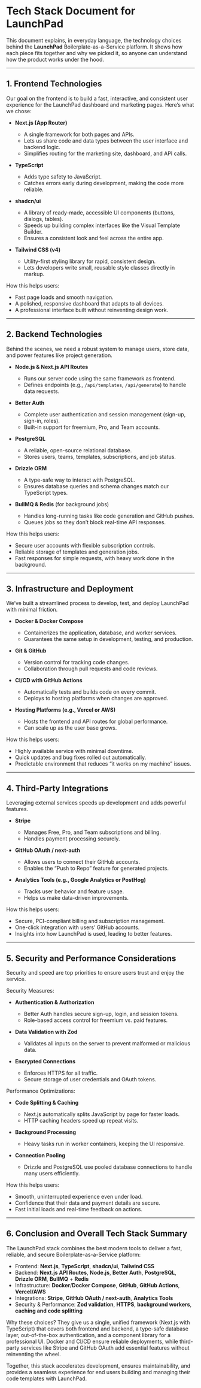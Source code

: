 # Tech Stack Document for LaunchPad

This document explains, in everyday language, the technology choices behind the **LaunchPad** Boilerplate-as-a-Service platform. It shows how each piece fits together and why we picked it, so anyone can understand how the product works under the hood.

---

## 1. Frontend Technologies

Our goal on the frontend is to build a fast, interactive, and consistent user experience for the LaunchPad dashboard and marketing pages. Here’s what we chose:

- **Next.js (App Router)**
  - A single framework for both pages and APIs.
  - Lets us share code and data types between the user interface and backend logic.
  - Simplifies routing for the marketing site, dashboard, and API calls.

- **TypeScript**
  - Adds type safety to JavaScript.
  - Catches errors early during development, making the code more reliable.

- **shadcn/ui**
  - A library of ready-made, accessible UI components (buttons, dialogs, tables).
  - Speeds up building complex interfaces like the Visual Template Builder.
  - Ensures a consistent look and feel across the entire app.

- **Tailwind CSS (v4)**
  - Utility-first styling library for rapid, consistent design.
  - Lets developers write small, reusable style classes directly in markup.

How this helps users:

- Fast page loads and smooth navigation.
- A polished, responsive dashboard that adapts to all devices.
- A professional interface built without reinventing design work.

---

## 2. Backend Technologies

Behind the scenes, we need a robust system to manage users, store data, and power features like project generation.

- **Node.js & Next.js API Routes**
  - Runs our server code using the same framework as frontend.
  - Defines endpoints (e.g., `/api/templates`, `/api/generate`) to handle data requests.

- **Better Auth**
  - Complete user authentication and session management (sign-up, sign-in, roles).
  - Built-in support for freemium, Pro, and Team accounts.

- **PostgreSQL**
  - A reliable, open-source relational database.
  - Stores users, teams, templates, subscriptions, and job status.

- **Drizzle ORM**
  - A type-safe way to interact with PostgreSQL.
  - Ensures database queries and schema changes match our TypeScript types.

- **BullMQ & Redis** (for background jobs)
  - Handles long-running tasks like code generation and GitHub pushes.
  - Queues jobs so they don’t block real-time API responses.

How this helps users:

- Secure user accounts with flexible subscription controls.
- Reliable storage of templates and generation jobs.
- Fast responses for simple requests, with heavy work done in the background.

---

## 3. Infrastructure and Deployment

We’ve built a streamlined process to develop, test, and deploy LaunchPad with minimal friction.

- **Docker & Docker Compose**
  - Containerizes the application, database, and worker services.
  - Guarantees the same setup in development, testing, and production.

- **Git & GitHub**
  - Version control for tracking code changes.
  - Collaboration through pull requests and code reviews.

- **CI/CD with GitHub Actions**
  - Automatically tests and builds code on every commit.
  - Deploys to hosting platforms when changes are approved.

- **Hosting Platforms (e.g., Vercel or AWS)**
  - Hosts the frontend and API routes for global performance.
  - Can scale up as the user base grows.

How this helps users:

- Highly available service with minimal downtime.
- Quick updates and bug fixes rolled out automatically.
- Predictable environment that reduces “it works on my machine” issues.

---

## 4. Third-Party Integrations

Leveraging external services speeds up development and adds powerful features.

- **Stripe**
  - Manages Free, Pro, and Team subscriptions and billing.
  - Handles payment processing securely.

- **GitHub OAuth / next-auth**
  - Allows users to connect their GitHub accounts.
  - Enables the “Push to Repo” feature for generated projects.

- **Analytics Tools (e.g., Google Analytics or PostHog)**
  - Tracks user behavior and feature usage.
  - Helps us make data-driven improvements.

How this helps users:

- Secure, PCI-compliant billing and subscription management.
- One-click integration with users’ GitHub accounts.
- Insights into how LaunchPad is used, leading to better features.

---

## 5. Security and Performance Considerations

Security and speed are top priorities to ensure users trust and enjoy the service.

Security Measures:
- **Authentication & Authorization**
  - Better Auth handles secure sign-up, login, and session tokens.
  - Role-based access control for freemium vs. paid features.

- **Data Validation with Zod**
  - Validates all inputs on the server to prevent malformed or malicious data.

- **Encrypted Connections**
  - Enforces HTTPS for all traffic.
  - Secure storage of user credentials and OAuth tokens.

Performance Optimizations:
- **Code Splitting & Caching**
  - Next.js automatically splits JavaScript by page for faster loads.
  - HTTP caching headers speed up repeat visits.

- **Background Processing**
  - Heavy tasks run in worker containers, keeping the UI responsive.

- **Connection Pooling**
  - Drizzle and PostgreSQL use pooled database connections to handle many users efficiently.

How this helps users:

- Smooth, uninterrupted experience even under load.
- Confidence that their data and payment details are secure.
- Fast initial loads and real-time feedback on actions.

---

## 6. Conclusion and Overall Tech Stack Summary

The LaunchPad stack combines the best modern tools to deliver a fast, reliable, and secure Boilerplate-as-a-Service platform:

- Frontend: **Next.js**, **TypeScript**, **shadcn/ui**, **Tailwind CSS**
- Backend: **Next.js API Routes**, **Node.js**, **Better Auth**, **PostgreSQL**, **Drizzle ORM**, **BullMQ** + **Redis**
- Infrastructure: **Docker**/**Docker Compose**, **GitHub**, **GitHub Actions**, **Vercel/AWS**
- Integrations: **Stripe**, **GitHub OAuth / next-auth**, **Analytics Tools**
- Security & Performance: **Zod validation**, **HTTPS**, **background workers**, **caching and code splitting**

Why these choices? They give us a single, unified framework (Next.js with TypeScript) that covers both frontend and backend, a type-safe database layer, out-of-the-box authentication, and a component library for a professional UI. Docker and CI/CD ensure reliable deployments, while third-party services like Stripe and GitHub OAuth add essential features without reinventing the wheel. 

Together, this stack accelerates development, ensures maintainability, and provides a seamless experience for end users building and managing their code templates with LaunchPad.